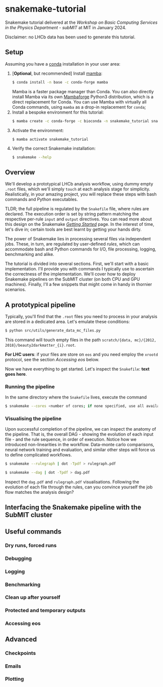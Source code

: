# snakemake-tutorial
Snakemake tutorial delivered at the _Workshop on Basic Computing Services in the Physics Department - subMIT_ at MIT in January 2024. 

Disclaimer: no LHCb data has been used to generate this tutorial. 

## Setup

Assuming you have a [conda](https://conda.io/projects/conda/en/latest/user-guide/install/index.html) installation in your user area:

1. [**Optional**, but recommended] Install [mamba]():
   ```bash
   $ conda install -n base -c conda-forge mamba
   ```
   Mamba is a faster package manager than Conda. You can also directly install Mamba via its own [Mambaforge](https://github.com/conda-forge/miniforge#mambaforge) Python3 distribution, which is a direct replacement for Conda. You can use Mamba with virtually all Conda commands, using `mamba` as a drop-in replacement for `conda`;
2. Install a bespoke environment for this tutorial:
   ```bash
   $ mamba create -c conda-forge -c bioconda -n snakemake_tutorial snakemake
   ```
3. Activate the environment:
   ```
   $ mamba activate snakemake_tutorial
   ```
3. Verify the correct Snakemake installation:
   ```bash
   $ snakemake --help
   ```
## Overview

We'll develop a prototypical LHCb analysis workflow, using dummy empty `.root` files, which we'll simply `touch` at each analysis stage for simplicity. Realistically, in your amazing project, you will replace these steps with bash commands and Python executables. 

TLDR; the full pipeline is regulated by the `Snakefile` file, where rules are declared. The execution order is set by string pattern matching the respective per-rule `input` and `output` directives. You can read more about this design on the Snakemake [_Getting Started_](https://snakemake.github.io) page. In the interest of time, let's dive in; certain tools are best learnt by getting your hands dirty.

The power of Snakemake lies in processing several files via independent jobs. These, in turn, are regulated by user-defined _rules_, which can accommodate bash and Python commands for I/O, file processing, logging, benchmarking and alike. 

The tutorial is divided into several sections. First, we'll start with a basic implementation. I'll provide you with commands I typically use to ascertain the correctness of the implementation. We'll cover how to deploy Snakemake pipelines on the SubMIT cluster (on both CPU and GPU machines). Finally, I'll a few snippets that might come in handy in thornier scenarios.

## A prototypical pipeline

Typically, you'll find that the `.root` files you need to process in your analysis are stored in a dedicated area. Let's emulate these conditions:

```bash
$ python src/utils/generate_data_mc_files.py 
```

This command will touch empty files in the path `scratch/{data, mc}/{2012, 2018}/beauty2darkmatter_{i}.root`. 

**For LHC users**: if your files are store on `eos` and you need employ the `xrootd` protocol, see the section _Accessing eos_ below.

Now we have everything to get started. Let's inspect the `Snakefile`: **text goes here**.

### Running the pipeline

In the same directory where the `Snakefile` lives, execute the command

```bash
$ snakemake --cores <number of cores; if none specified, use all available by default> 
```

### Visualising the pipeline

Upon successful completion of the pipeline, we can inspect the anatomy of the pipeline. That is, the overall DAG - showing the evolution of each input file - and the rule sequence, in order of execution. Notice how we introduced non-linearities in the workflow. Data-monte carlo comparisons, neural network training and evaluation, and similar other steps will force us to define complicated workflows.

```bash
$ snakemake --rulegraph | dot -Tpdf > rulegraph.pdf
```

```bash
$ snakemake --dag | dot -Tpdf > dag.pdf
```

Inspect the `dag.pdf` and `rulegraph.pdf` visualisations. Following the evolution of each file through the rules, can you convince yourself the job flow matches the analysis design? 

## Interfacing the Snakemake pipeline with the SubMIT cluster 

## Useful commands 

### Dry runs, forced runs 

### Debugging

### Logging 

### Benchmarking 

### Clean up after yourself 

### Protected and temporary outputs

### Accessing eos

## Advanced 

### Checkpoints

### Emails 

### Plotting 
